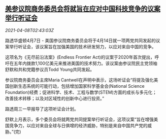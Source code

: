 <!--1617850863000-->
[美参议院商务委员会将就旨在应对中国科技竞争的议案举行听证会](https://cn.reuters.com/article/us-senate-china-techs-hearing-0408-idCNKBS2BV09D)
------

<div><i>2021-04-08T02:43:03Z</i></div><p>路透华盛顿4月7日 - 美国参议院商务委员会将于4月14日就一项两党共同发起的议案举行听证会，该议案旨在加强美国的技术研发努力，以应对来自中国的竞争。</p><p>这项名为《无尽前沿法案》(Endless Frontier Act)的议案于2020年首次提出，呼吁在五年内拨款1,100亿美元来推进美国的技术努力。该议案由参议院民主党领袖舒默和共和党籍参议员Todd Young共同发起。</p><p>参议院商务委员会主席Maria Cantwell在声明中表示，这场听证会“将提及强化美国创新生态系统的可能行动，包括增加国家科学基金会(National Science Foundation)经费；促进科学、技术、工程与数学(STEM)方面的成长与多元化；改善技术转移；以及对区域性的创新中心进行投资。”</p><p>路透周三一早报导了这项听证会计划。</p><p>舒默上月表示，多个委员会将就两党共同提案举行听证会，这项议案“旨在增强美国竞争力，以应对来自全球与日俱增的经济威胁，特别是来自中国共产党的威胁。”(完)</p>
